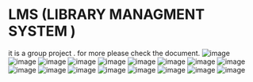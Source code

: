 # LMS (LIBRARY MANAGMENT SYSTEM )
it is a group project . 
for more please check the document.
![image](https://github.com/sabyasachiroy1/LMS/assets/110336884/8068d282-29c7-494d-b3da-f635076f6576)
![image](https://github.com/sabyasachiroy1/LMS/assets/110336884/3b231d73-5b1e-4fb8-bcf0-4f02895d8205)
![image](https://github.com/sabyasachiroy1/LMS/assets/110336884/b2af2337-1b4f-4324-a319-7df1df8a69fe)
![image](https://github.com/sabyasachiroy1/LMS/assets/110336884/9982179a-b3b3-43d7-8ebf-b4daff47127d)
![image](https://github.com/sabyasachiroy1/LMS/assets/110336884/d82fce87-6867-4711-8e90-5953b8e6c8a2)
![image](https://github.com/sabyasachiroy1/LMS/assets/110336884/edf0db7e-9185-4ff4-8274-6f8a9ae34594)
![image](https://github.com/sabyasachiroy1/LMS/assets/110336884/915f79d4-d6b1-4801-be22-a00c10ca2172)
![image](https://github.com/sabyasachiroy1/LMS/assets/110336884/cace188b-0ef9-4de5-8a4b-72f1eda75600)
![image](https://github.com/sabyasachiroy1/LMS/assets/110336884/c2b6927c-511b-4e43-9330-91038d268f63)
![image](https://github.com/sabyasachiroy1/LMS/assets/110336884/e3ee8007-15ba-453d-97e0-c351ec67572b)
![image](https://github.com/sabyasachiroy1/LMS/assets/110336884/0dfb70eb-1eb4-4c4e-93ae-39306f967123)
![image](https://github.com/sabyasachiroy1/LMS/assets/110336884/ed871115-3539-4042-8128-92256fa2a163)
![image](https://github.com/sabyasachiroy1/LMS/assets/110336884/fb7067f1-aa20-433b-b4a1-bdb427071e50)
![image](https://github.com/sabyasachiroy1/LMS/assets/110336884/b34410c7-19c5-4cb8-9f1d-6ea3248dcfb2)
![image](https://github.com/sabyasachiroy1/LMS/assets/110336884/23a81c48-4cb5-4962-ad34-e0e48241f244)
![image](https://github.com/sabyasachiroy1/LMS/assets/110336884/ab669adc-00e2-467c-85bc-cd3b2a35fc6e)
![image](https://github.com/sabyasachiroy1/LMS/assets/110336884/1ac723d1-4b3b-4852-9cfb-73e915d861db)










